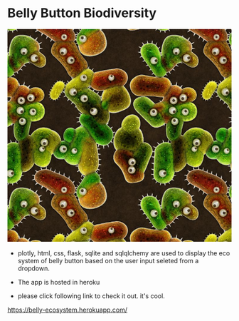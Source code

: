 # Belly Button Biodiversity

![Bacteria by filterforge.com](Images/bacteria_by_filterforgedotcom.jpg)

* plotly, html, css, flask, sqlite and sqlqlchemy are used to display the eco system of belly button based on the user input seleted from a dropdown.

* The app is hosted in heroku

* please click following link to check it out. it's cool.

https://belly-ecosystem.herokuapp.com/
